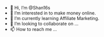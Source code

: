 - 👋 Hi, I’m @Shan16s
- 👀 I’m interested in to make money online.
- 🌱 I’m currently learning Affiliate Marketing.
- 💞️ I’m looking to collaborate on ...
- 📫 How to reach me ...

<!---
Shan16s/Shan16s is a ✨ special ✨ repository because its `README.md` (this file) appears on your GitHub profile.
You can click the Preview link to take a look at your changes.
--->
